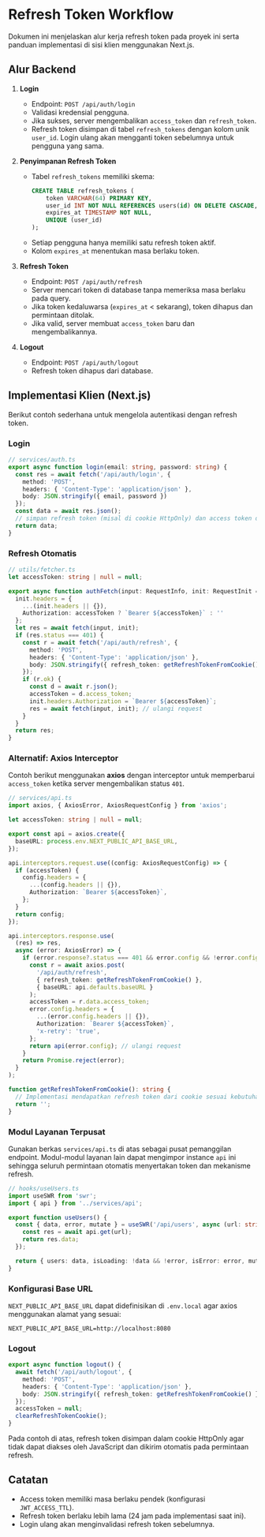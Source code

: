 # Refresh Token Workflow

Dokumen ini menjelaskan alur kerja refresh token pada proyek ini serta panduan implementasi di sisi klien menggunakan Next.js.

## Alur Backend

1. **Login**
   - Endpoint: `POST /api/auth/login`
   - Validasi kredensial pengguna.
   - Jika sukses, server mengembalikan `access_token` dan `refresh_token`.
   - Refresh token disimpan di tabel `refresh_tokens` dengan kolom unik `user_id`. Login ulang akan mengganti token sebelumnya untuk pengguna yang sama.

2. **Penyimpanan Refresh Token**
   - Tabel `refresh_tokens` memiliki skema:
     ```sql
     CREATE TABLE refresh_tokens (
         token VARCHAR(64) PRIMARY KEY,
         user_id INT NOT NULL REFERENCES users(id) ON DELETE CASCADE,
         expires_at TIMESTAMP NOT NULL,
         UNIQUE (user_id)
     );
     ```
   - Setiap pengguna hanya memiliki satu refresh token aktif.
   - Kolom `expires_at` menentukan masa berlaku token.

3. **Refresh Token**
   - Endpoint: `POST /api/auth/refresh`
   - Server mencari token di database tanpa memeriksa masa berlaku pada query.
   - Jika token kedaluwarsa (`expires_at` < sekarang), token dihapus dan permintaan ditolak.
   - Jika valid, server membuat `access_token` baru dan mengembalikannya.

4. **Logout**
   - Endpoint: `POST /api/auth/logout`
   - Refresh token dihapus dari database.

## Implementasi Klien (Next.js)

Berikut contoh sederhana untuk mengelola autentikasi dengan refresh token.

### Login
```ts
// services/auth.ts
export async function login(email: string, password: string) {
  const res = await fetch('/api/auth/login', {
    method: 'POST',
    headers: { 'Content-Type': 'application/json' },
    body: JSON.stringify({ email, password })
  });
  const data = await res.json();
  // simpan refresh token (misal di cookie HttpOnly) dan access token di memory/state
  return data;
}
```

### Refresh Otomatis
```ts
// utils/fetcher.ts
let accessToken: string | null = null;

export async function authFetch(input: RequestInfo, init: RequestInit = {}) {
  init.headers = {
    ...(init.headers || {}),
    Authorization: accessToken ? `Bearer ${accessToken}` : ''
  };
  let res = await fetch(input, init);
  if (res.status === 401) {
    const r = await fetch('/api/auth/refresh', {
      method: 'POST',
      headers: { 'Content-Type': 'application/json' },
      body: JSON.stringify({ refresh_token: getRefreshTokenFromCookie() })
    });
    if (r.ok) {
      const d = await r.json();
      accessToken = d.access_token;
      init.headers.Authorization = `Bearer ${accessToken}`;
      res = await fetch(input, init); // ulangi request
    }
  }
  return res;
}
```

### Alternatif: Axios Interceptor

Contoh berikut menggunakan **axios** dengan interceptor untuk memperbarui
`access_token` ketika server mengembalikan status `401`.

```ts
// services/api.ts
import axios, { AxiosError, AxiosRequestConfig } from 'axios';

let accessToken: string | null = null;

export const api = axios.create({
  baseURL: process.env.NEXT_PUBLIC_API_BASE_URL,
});

api.interceptors.request.use((config: AxiosRequestConfig) => {
  if (accessToken) {
    config.headers = {
      ...(config.headers || {}),
      Authorization: `Bearer ${accessToken}`,
    };
  }
  return config;
});

api.interceptors.response.use(
  (res) => res,
  async (error: AxiosError) => {
    if (error.response?.status === 401 && error.config && !error.config.headers?.['x-retry']) {
      const r = await axios.post(
        '/api/auth/refresh',
        { refresh_token: getRefreshTokenFromCookie() },
        { baseURL: api.defaults.baseURL }
      );
      accessToken = r.data.access_token;
      error.config.headers = {
        ...(error.config.headers || {}),
        Authorization: `Bearer ${accessToken}`,
        'x-retry': 'true',
      };
      return api(error.config); // ulangi request
    }
    return Promise.reject(error);
  }
);

function getRefreshTokenFromCookie(): string {
  // Implementasi mendapatkan refresh token dari cookie sesuai kebutuhan
  return '';
}
```

### Modul Layanan Terpusat

Gunakan berkas `services/api.ts` di atas sebagai pusat pemanggilan endpoint.
Modul-modul layanan lain dapat mengimpor instance `api` ini sehingga seluruh
permintaan otomatis menyertakan token dan mekanisme refresh.

```ts
// hooks/useUsers.ts
import useSWR from 'swr';
import { api } from '../services/api';

export function useUsers() {
  const { data, error, mutate } = useSWR('/api/users', async (url: string) => {
    const res = await api.get(url);
    return res.data;
  });

  return { users: data, isLoading: !data && !error, isError: error, mutate };
}
```

### Konfigurasi Base URL

`NEXT_PUBLIC_API_BASE_URL` dapat didefinisikan di `.env.local` agar
axios menggunakan alamat yang sesuai:

```env
NEXT_PUBLIC_API_BASE_URL=http://localhost:8080
```

### Logout
```ts
export async function logout() {
  await fetch('/api/auth/logout', {
    method: 'POST',
    headers: { 'Content-Type': 'application/json' },
    body: JSON.stringify({ refresh_token: getRefreshTokenFromCookie() })
  });
  accessToken = null;
  clearRefreshTokenCookie();
}
```

Pada contoh di atas, refresh token disimpan dalam cookie HttpOnly agar tidak dapat diakses oleh JavaScript dan dikirim otomatis pada permintaan refresh.

## Catatan
- Access token memiliki masa berlaku pendek (konfigurasi `JWT_ACCESS_TTL`).
- Refresh token berlaku lebih lama (24 jam pada implementasi saat ini).
- Login ulang akan menginvalidasi refresh token sebelumnya.
